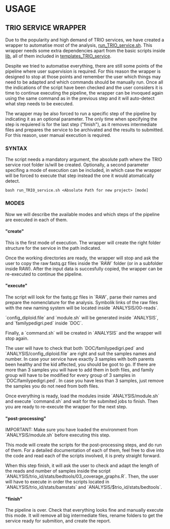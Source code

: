 # USAGE

## TRIO SERVICE WRAPPER

Due to the popularity and high demand of TRIO services, we have created a wrapper to automatise most of the analysis, [run_TRIO_service.sh](https://github.com/BU-ISCIII/exome_pipeline/blob/develop/run_TRIO_service.sh). This wrapper needs some extra dependencies apart from the basic scripts inside [lib](https://github.com/BU-ISCIII/exome_pipeline/tree/develop/lib), all of them included in [templates_TRIO_service](https://github.com/BU-ISCIII/exome_pipeline/tree/develop/templates_TRIO_service).

Despite we tried to automatise everything, there are still some points of the pipeline where user supervision is required. For this reason the wrapper is designed to stop at those points and remember the user which things may need to be adapted and which commands should be manually run. Once all the indications of the script have been checked and the user considers it is time to continue executing the pipeline, the wrapper can be invoqued again using the same command as in the previous step and it will auto-detect what step needs to be executed.

The wrapper may be also forced to run a specific step of the pipeline by indicating it as an optional parameter. The only time when specifying the step is requiered is for the last step ("finish"), as it removes intermediate files and prepares the service to be archivated and the results to submitted. For this reason, user manual execution is required.

### SYNTAX

The script needs a mandatory argument, the absolute path where the TRIO service root folder is/will be created. Optionally, a second parameter specifing a mode of execution can be included, in which case the wrapper will be forced to execute that step instead the one it would atomatically detect.

`bash run_TRIO_service.sh <Absolute Path for new project> [mode]`

### MODES

Now we will describe the available modes and which steps of the pipeline are executed in each of them.

#### "create"

This is the first mode of execution. The wrapper will create the right folder structure for the service in the path indicated.

Once the working directories are ready, the wrapper will stop and ask the user to copy the raw fastq.gz files inside the ´RAW´ folder (or in a subfolder inside RAW). After the input data is succesfully copied, the wrapper can be re-executed to continue the pipeline.

#### "execute"

The script will look for the fastq.gz files in ´RAW´, parse their names and prepare the nomenclature for the analysis. Symbolik links of the raw files with the new naming system will be located inside ´ANALYSIS/00-reads´. 

´config_diploid.file´ and ´module.sh´ will be generated inside ´ANALYSIS´, and ´familypedigri.ped´ inside ´DOC´.

Finally, a ´command.sh´ will be created in ´ANALYSIS´ and the wrapper will stop again.

The user will have to check that both ´DOC/familypedigri.ped´ and ´ANALYSIS/config_diploid.file´ are right and suit the samples names and number. In case your service have exactly 3 samples with both parents been healthy and the kid affected, you should be goot to go. If there are more than 3 samples you will have to add them in both files, and family group will have to be modified for every group of 3 samples in ´DOC/familypedigri.ped´. In case you have less than 3 samples, just remove the samples you do not need from both files.

Once everything is ready, load the modules inside ´ANALYSIS/module.sh´ and execute ´command.sh´ and wait for the submited jobs to finish. Then you are ready to re-execute the wrapper for the next step.

#### "post-processing"

IMPORTANT: Make sure you have loaded the environment from ´ANALYSIS/module.sh´ before executing this step.

This mode will create the scripts for the post-processing steps, and do run of them. For a detailed documentation of each of them, feel free to dive into the code and read each of the scripts involved, it is prety straight forward.

When this step finish, it will ask the user to check and adapt the length of the reads and number of samples inside the script ´ANALYSIS/trio_id/stats/bedtools/03_coverage_graphs.R´. Then, the user will have to execute in order the scripts located in ´ANALYSIS/trio_id/stats/bamstats´ and ´ANALYSIS/$trio_id/stats/bedtools´.

#### "finish"

The pipeline is over. Check that everything looks fine and manually execute this mode. It will remove all big intermediate files, rename folders to get the service ready for submition, and create the report.
